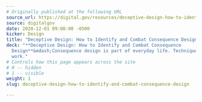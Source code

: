 ```yaml
---
# Originally published at the following URL
source_url: https://digital.gov/resources/deceptive-design-how-to-identify-and-combat-consequence-design/
source: digitalgov
date: 2020-12-01 09:08:00 -0500
kicker: Design
title: "Deceptive Design: How to Identify and Combat Consequence Design"
deck: "**Deceptive Design: How to Identify and Combat Consequence
  Design**&mdash;Consequence design is part of everyday life. Techniques like “deceptive patterns” and “hostile design” trick people into taking unintended actions—learn how to prevent them from sneaking into our design
  work."
# Controls how this page appears across the site
# 0 -- hidden
# 1 -- visible
weight: 1
slug: deceptive-design-how-to-identify-and-combat-consequence-design

---
```

